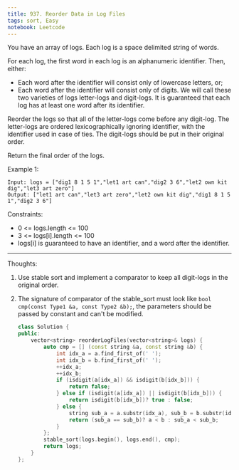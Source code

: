 ```yaml
---
title: 937. Reorder Data in Log Files
tags: sort, Easy 
notebook: Leetcode
---
```


You have an array of logs.  Each log is a space delimited string of words.

For each log, the first word in each log is an alphanumeric identifier.  Then, either:

- Each word after the identifier will consist only of lowercase letters, or;
- Each word after the identifier will consist only of digits.
We will call these two varieties of logs letter-logs and digit-logs.  It is guaranteed that each log has at least one word after its identifier.

Reorder the logs so that all of the letter-logs come before any digit-log.  The letter-logs are ordered lexicographically ignoring identifier, with the identifier used in case of ties.  The digit-logs should be put in their original order.

Return the final order of the logs.

 

Example 1:
```
Input: logs = ["dig1 8 1 5 1","let1 art can","dig2 3 6","let2 own kit dig","let3 art zero"]
Output: ["let1 art can","let3 art zero","let2 own kit dig","dig1 8 1 5 1","dig2 3 6"]
```

Constraints:

- 0 <= logs.length <= 100
- 3 <= logs[i].length <= 100
- logs[i] is guaranteed to have an identifier, and a word after the identifier.

----------
Thoughts:
1. Use stable sort and implement a comparator to keep all digit-logs in the original order.
2. The signature of comparator of the stable_sort must look like `bool cmp(const Type1 &a, const Type2 &b);`, the parameters should be passed by constant and can't be modified.


    ```c++
    class Solution {
    public:
        vector<string> reorderLogFiles(vector<string>& logs) {
            auto cmp = [] (const string &a, const string &b) {
                int idx_a = a.find_first_of(' ');
                int idx_b = b.find_first_of(' ');
                ++idx_a;
                ++idx_b;
                if (isdigit(a[idx_a]) && isdigit(b[idx_b])) {
                    return false;
                } else if (isdigit(a[idx_a]) || isdigit(b[idx_b])) {
                    return isdigit(b[idx_b])? true : false;
                } else {
                    string sub_a = a.substr(idx_a), sub_b = b.substr(idx_b);
                    return (sub_a == sub_b)? a < b : sub_a < sub_b;
                }
            };
            stable_sort(logs.begin(), logs.end(), cmp);
            return logs;
        }
    };
    ```